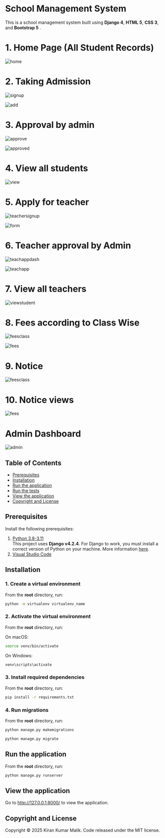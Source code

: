 # School Management System

This is a school management system built using **Django 4**, **HTML 5**, **CSS 3**, and **Bootstrap 5** .

# 1. Home Page (All Student Records)
![home](https://github.com/KiranKumarMalik/School-Management-System-using-Django/blob/e6f88d42d3a580893bf63077c5ee43ec550db709/ss/Screenshot%202025-04-01%20214939.png)

# 2. Taking Admission
![signup](https://github.com/KiranKumarMalik/School-Management-System-using-Django/blob/8451b1eca9d7da3392b53bd8add8f80afcc7a8b4/ss/Screenshot%202025-04-01%20221310.png)

![add](https://github.com/KiranKumarMalik/School-Management-System-using-Django/blob/8451b1eca9d7da3392b53bd8add8f80afcc7a8b4/ss/Screenshot%202025-04-01%20221355.png)

# 3. Approval by admin
![approve](https://github.com/KiranKumarMalik/School-Management-System-using-Django/blob/4ba32494751e3574bae15c78f3270aa39dbe0481/ss/Screenshot%202025-04-01%20215604.png)

![approved](https://github.com/KiranKumarMalik/School-Management-System-using-Django/blob/4ba32494751e3574bae15c78f3270aa39dbe0481/ss/Screenshot%202025-04-01%20215620.png)

# 4. View all students
![view](https://github.com/KiranKumarMalik/School-Management-System-using-Django/blob/4ba32494751e3574bae15c78f3270aa39dbe0481/ss/Screenshot%202025-04-01%20215646.png)

# 5. Apply for teacher
![teachersignup](https://github.com/KiranKumarMalik/School-Management-System-using-Django/blob/1f018be6d0aaf084bfc6937e10d186bce9627d96/ss/Screenshot%202025-04-01%20215955.png)

![form](https://github.com/KiranKumarMalik/School-Management-System-using-Django/blob/1f018be6d0aaf084bfc6937e10d186bce9627d96/ss/Screenshot%202025-04-01%20220101.png)

# 6. Teacher approval by Admin
![teachappdash](https://github.com/KiranKumarMalik/School-Management-System-using-Django/blob/1f018be6d0aaf084bfc6937e10d186bce9627d96/ss/Screenshot%202025-04-01%20220145.png)

![teachapp](https://github.com/KiranKumarMalik/School-Management-System-using-Django/blob/1f018be6d0aaf084bfc6937e10d186bce9627d96/ss/Screenshot%202025-04-01%20220204.png)

# 7. View all teachers
![viewstudent](https://github.com/KiranKumarMalik/School-Management-System-using-Django/blob/930320d8fd16e88500042e1d734d81ba350c6034/ss/Screenshot%202025-04-01%20220223.png)

# 8. Fees according to Class Wise
![feesclass](https://github.com/KiranKumarMalik/School-Management-System-using-Django/blob/930320d8fd16e88500042e1d734d81ba350c6034/ss/Screenshot%202025-04-01%20215818.png)

![fees](https://github.com/KiranKumarMalik/School-Management-System-using-Django/blob/930320d8fd16e88500042e1d734d81ba350c6034/ss/Screenshot%202025-04-01%20215831.png)

# 9. Notice
![feesclass](https://github.com/KiranKumarMalik/School-Management-System-using-Django/blob/930320d8fd16e88500042e1d734d81ba350c6034/ss/Screenshot%202025-04-01%20215910.png)

# 10. Notice views
![fees](https://github.com/KiranKumarMalik/School-Management-System-using-Django/blob/930320d8fd16e88500042e1d734d81ba350c6034/ss/Screenshot%202025-04-01%20220306.png)

# Admin Dashboard
![admin](https://github.com/KiranKumarMalik/School-Management-System-using-Django/blob/930320d8fd16e88500042e1d734d81ba350c6034/ss/Screenshot%202025-04-01%20220251.png)


## Table of Contents 
- [Prerequisites](#prerequisites)
- [Installation](#installation)
- [Run the application](#run-the-application)
- [Run the tests](#run-the-tests)
- [View the application](#view-the-application)
- [Copyright and License](#copyright-and-license)

## Prerequisites

Install the following prerequisites:

1. [Python 3.8-3.11](https://www.python.org/downloads/)
<br> This project uses **Django v4.2.4**. For Django to work, you must install a correct version of Python on your machine. More information [here](https://django.readthedocs.io/en/stable/faq/install.html).
2. [Visual Studio Code](https://code.visualstudio.com/download)

## Installation

### 1. Create a virtual environment

From the **root** directory, run:

```bash
python -m virtualenv virtualenv_name
```

### 2. Activate the virtual environment

From the **root** directory, run:

On macOS:

```bash
source venv/bin/activate
```

On Windows:

```bash
venv\scripts\activate
```

### 3. Install required dependencies

From the **root** directory, run:

```bash
pip install -r requirements.txt
```

### 4. Run migrations

From the **root** directory, run:

```bash
python manage.py makemigrations
```
```bash
python manage.py migrate
```


## Run the application

From the **root** directory, run:

```bash
python manage.py runserver
```


## View the application

Go to http://127.0.0.1:8000/ to view the application.

## Copyright and License

Copyright © 2025 Kiran Kumar Malik. Code released under the MIT license.
